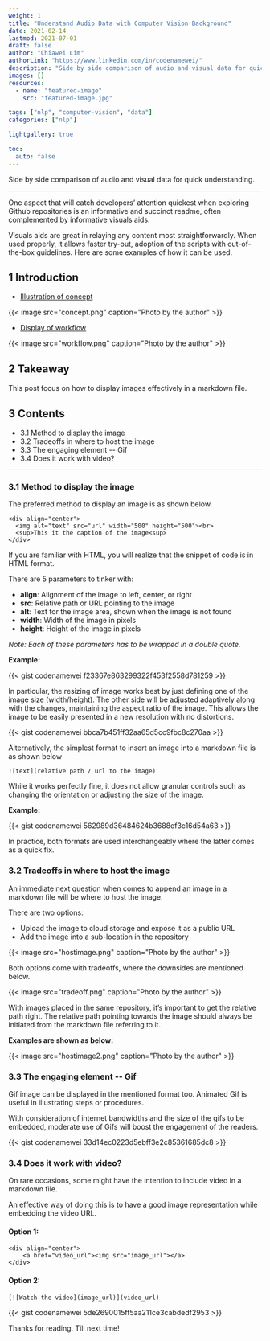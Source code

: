 ```yaml
---
weight: 1
title: "Understand Audio Data with Computer Vision Background"
date: 2021-02-14
lastmod: 2021-07-01
draft: false
author: "Chiawei Lim"
authorLink: "https://www.linkedin.com/in/codenamewei/"
description: "Side by side comparison of audio and visual data for quick understanding"
images: []
resources:
  - name: "featured-image"
    src: "featured-image.jpg"

tags: ["nlp", "computer-vision", "data"]
categories: ["nlp"]

lightgallery: true

toc:
  auto: false
---
```


Side by side comparison of audio and visual data for quick understanding.

---

<!--more-->

One aspect that will catch developers’ attention quickest when exploring Github repositories is an informative and succinct readme, often complemented by informative visuals aids.

Visuals aids are great in relaying any content most straightforwardly. When used properly, it allows faster try-out, adoption of the scripts with out-of-the-box guidelines. Here are some examples of how it can be used.

## 1 Introduction

- [Illustration of concept](https://github.com/codenamewei/pydata-science-playground/blob/main/notebooks/markdown/readme.md)

{{< image src="concept.png" caption="Photo by the author" >}}

- [Display of workflow](https://github.com/codenamewei/pydata-science-playground/blob/main/notebooks/markdown/markdown_guidelines.ipynb)

{{< image src="workflow.png" caption="Photo by the author" >}}

## 2 Takeaway

This post focus on how to display images effectively in a markdown file.

## 3 Contents

- 3.1 Method to display the image
- 3.2 Tradeoffs in where to host the image
- 3.3 The engaging element -- Gif
- 3.4 Does it work with video?

---

### 3.1 Method to display the image

The preferred method to display an image is as shown below.

```
<div align="center">
  <img alt="text" src="url" width="500" height="500"><br>
  <sup>This it the caption of the image<sup>
</div>
```

If you are familiar with HTML, you will realize that the snippet of code is in HTML format.

There are 5 parameters to tinker with:

- **align**: Alignment of the image to left, center, or right
- **src**: Relative path or URL pointing to the image
- **alt**: Text for the image area, shown when the image is not found
- **width**: Width of the image in pixels
- **height**: Height of the image in pixels

_Note: Each of these parameters has to be wrapped in a double quote._

**Example:**

{{< gist codenamewei f23367e863299322f453f2558d781259 >}}

In particular, the resizing of image works best by just defining one of the image size (width/height). The other side will be adjusted adaptively along with the changes, maintaining the aspect ratio of the image. This allows the image to be easily presented in a new resolution with no distortions.

{{< gist codenamewei bbca7b451ff32aa65d5cc9fbc8c270aa >}}

Alternatively, the simplest format to insert an image into a markdown file is as shown below

`![text](relative path / url to the image)`

While it works perfectly fine, it does not allow granular controls such as changing the orientation or adjusting the size of the image.

**Example:**

{{< gist codenamewei 562989d36484624b3688ef3c16d54a63 >}}

In practice, both formats are used interchangeably where the latter comes as a quick fix.

### 3.2 Tradeoffs in where to host the image

An immediate next question when comes to append an image in a markdown file will be where to host the image.

There are two options:

- Upload the image to cloud storage and expose it as a public URL
- Add the image into a sub-location in the repository

{{< image src="hostimage.png" caption="Photo by the author" >}}

Both options come with tradeoffs, where the downsides are mentioned below.

{{< image src="tradeoff.png" caption="Photo by the author" >}}

With images placed in the same repository, it’s important to get the relative path right. The relative path pointing towards the image should always be initiated from the markdown file referring to it.

**Examples are shown as below:**

{{< image src="hostimage2.png" caption="Photo by the author" >}}

### 3.3 The engaging element -- Gif

Gif image can be displayed in the mentioned format too. Animated Gif is useful in illustrating steps or procedures.

With consideration of internet bandwidths and the size of the gifs to be embedded, moderate use of Gifs will boost the engagement of the readers.

{{< gist codenamewei 33d14ec0223d5ebff3e2c85361685dc8 >}}

### 3.4 Does it work with video?

On rare occasions, some might have the intention to include video in a markdown file.

An effective way of doing this is to have a good image representation while embedding the video URL.

#### Option 1:

```
<div align="center">
    <a href="video_url"><img src="image_url"></a>
</div>
```

#### Option 2:

`[![Watch the video](image_url)](video_url)`

{{< gist codenamewei 5de2690015ff5aa211ce3cabdedf2953 >}}

Thanks for reading. Till next time!
